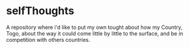 # selfThoughts
A repository where i'd like to put my own tought about how my Country, Togo, about the way it could come little by little to the surface, and be in competition with others countries.
